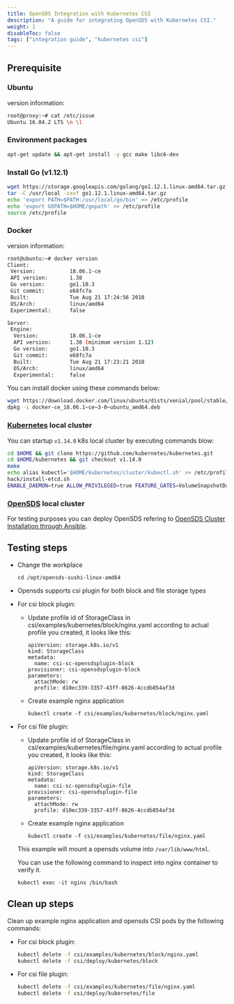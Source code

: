 ```yaml
---
title: OpenSDS Integration with Kubernetes CSI
description: "A guide for integrating OpenSDS with Kubernetes CSI."
weight: 1
disableToc: false
tags: ["integration guide", "kubernetes csi"] 
---
```

## Prerequisite

### Ubuntu
version information:
```bash
root@proxy:~# cat /etc/issue
Ubuntu 16.04.2 LTS \n \l
```

### Environment packages
```bash
apt-get update && apt-get install -y gcc make libc6-dev
```

### Install Go (v1.12.1)
```bash
wget https://storage.googleapis.com/golang/go1.12.1.linux-amd64.tar.gz
tar -C /usr/local -zxvf go1.12.1.linux-amd64.tar.gz   
echo 'export PATH=$PATH:/usr/local/go/bin' >> /etc/profile  
echo 'export GOPATH=$HOME/gopath' >> /etc/profile  
source /etc/profile
```

### Docker
version information:
```bash
root@ubuntu:~# docker version
Client:
 Version:           18.06.1-ce
 API version:       1.38
 Go version:        go1.10.3
 Git commit:        e68fc7a
 Built:             Tue Aug 21 17:24:56 2018
 OS/Arch:           linux/amd64
 Experimental:      false

Server:
 Engine:
  Version:          18.06.1-ce
  API version:      1.38 (minimum version 1.12)
  Go version:       go1.10.3
  Git commit:       e68fc7a
  Built:            Tue Aug 21 17:23:21 2018
  OS/Arch:          linux/amd64
  Experimental:     false
```

You can install docker using these commands below:
```bash
wget https://download.docker.com/linux/ubuntu/dists/xenial/pool/stable/amd64/docker-ce_18.06.1~ce~3-0~ubuntu_amd64.deb
dpkg -i docker-ce_18.06.1~ce~3-0~ubuntu_amd64.deb 
```

### [Kubernetes](https://github.com/kubernetes/kubernetes) local cluster
You can startup `v1.14.0` k8s local cluster by executing commands blow:
```bash
cd $HOME && git clone https://github.com/kubernetes/kubernetes.git
cd $HOME/kubernetes && git checkout v1.14.0
make
echo alias kubectl='$HOME/kubernetes/cluster/kubectl.sh' >> /etc/profile
hack/install-etcd.sh
ENABLE_DAEMON=true ALLOW_PRIVILEGED=true FEATURE_GATES=VolumeSnapshotDataSource=true RUNTIME_CONFIG="storage.k8s.io/v1alpha1=true" LOG_LEVEL=5 hack/local-up-cluster.sh -O
```

### [OpenSDS](https://github.com/sodafoundation/opensds) local cluster
For testing purposes you can deploy OpenSDS refering to [OpenSDS Cluster Installation through Ansible](https://github.com/sodafoundation/opensds/wiki/OpenSDS-Cluster-Installation-through-Ansible).

## Testing steps

* Change the workplace

	```
	cd /opt/opensds-sushi-linux-amd64
	```
* Opensds supports csi plugin for both block and file storage types

* For csi block plugin:

	* Update profile id of StorageClass in csi/examples/kubernetes/block/nginx.yaml according to actual profile you created, it looks like this:
		```
		apiVersion: storage.k8s.io/v1
		kind: StorageClass
		metadata:
		  name: csi-sc-opensdsplugin-block
		provisioner: csi-opensdsplugin-block
		parameters:
		  attachMode: rw
		  profile: d10ec339-3357-43ff-8626-4ccdb854af3d
		```
	* Create example nginx application

		```
		kubectl create -f csi/examples/kubernetes/block/nginx.yaml
		```

* For csi file plugin:

	* Update profile id of StorageClass in csi/examples/kubernetes/file/nginx.yaml according to actual profile you created, it looks like this:
		```
		apiVersion: storage.k8s.io/v1
		kind: StorageClass
		metadata:
		  name: csi-sc-opensdsplugin-file
		provisioner: csi-opensdsplugin-file
		parameters:
		  attachMode: rw
		  profile: d10ec339-3357-43ff-8626-4ccdb854af3d
		```
	* Create example nginx application

		```
		kubectl create -f csi/examples/kubernetes/file/nginx.yaml
		```
  This example will mount a opensds volume into `/var/lib/www/html`.

  You can use the following command to inspect into nginx container to verify it.

	```
	kubectl exec -it nginx /bin/bash
	```

## Clean up steps
Clean up example nginx application and opensds CSI pods by the following commands:
* For csi block plugin:
	```bash
	kubectl delete -f csi/examples/kubernetes/block/nginx.yaml
	kubectl delete -f csi/deploy/kubernetes/block
	```
* For csi file plugin:
	```bash
	kubectl delete -f csi/examples/kubernetes/file/nginx.yaml
	kubectl delete -f csi/deploy/kubernetes/file
	```
